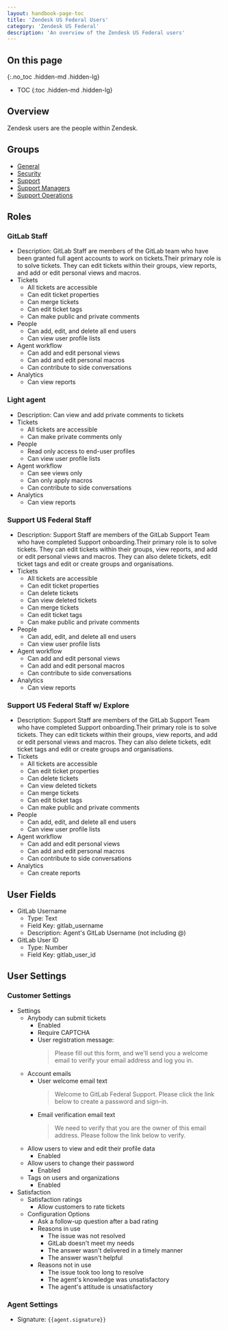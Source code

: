 ```yaml
---
layout: handbook-page-toc
title: 'Zendesk US Federal Users'
category: 'Zendesk US Federal'
description: 'An overview of the Zendesk US Federal users'
---
```


## On this page
{:.no_toc .hidden-md .hidden-lg}

- TOC
{:toc .hidden-md .hidden-lg}

## Overview

Zendesk users are the people within Zendesk.

## Groups

* [General](https://gitlab-federal-support.zendesk.com/groups/360016402951)
* [Security](https://gitlab-federal-support.zendesk.com/groups/360016399052)
* [Support](https://gitlab-federal-support.zendesk.com/groups/360004818031)
* [Support Managers](https://gitlab-federal-support.zendesk.com/groups/360016399072)
* [Support Operations](https://gitlab-federal-support.zendesk.com/groups/360016399032)

## Roles

### GitLab Staff

* Description: GitLab Staff are members of the GitLab team who have been
  granted full agent accounts to work on tickets.Their primary role is to solve
  tickets. They can edit tickets within their groups, view reports, and add or
  edit personal views and macros.
* Tickets
  * All tickets are accessible
  * Can edit ticket properties
  * Can merge tickets
  * Can edit ticket tags
  * Can make public and private comments
* People
  * Can add, edit, and delete all end users
  * Can view user profile lists
* Agent workflow
  * Can add and edit personal views
  * Can add and edit personal macros
  * Can contribute to side conversations
* Analytics
  * Can view reports

### Light agent

* Description: Can view and add private comments to tickets
* Tickets
  * All tickets are accessible
  * Can make private comments only
* People
  * Read only access to end-user profiles
  * Can view user profile lists
* Agent workflow
  * Can see views only
  * Can only apply macros
  * Can contribute to side conversations
* Analytics
  * Can view reports

### Support US Federal Staff

* Description: Support Staff are members of the GitLab Support Team who have
  completed Support onboarding.Their primary role is to solve tickets. They can
  edit tickets within their groups, view reports, and add or edit personal
  views and macros. They can also delete tickets, edit ticket tags and edit or
  create groups and organisations.
* Tickets
  * All tickets are accessible
  * Can edit ticket properties
  * Can delete tickets
  * Can view deleted tickets
  * Can merge tickets
  * Can edit ticket tags
  * Can make public and private comments
* People
  * Can add, edit, and delete all end users
  * Can view user profile lists
* Agent workflow
  * Can add and edit personal views
  * Can add and edit personal macros
  * Can contribute to side conversations
* Analytics
  * Can view reports

### Support US Federal Staff w/ Explore

* Description: Support Staff are members of the GitLab Support Team who have
  completed Support onboarding.Their primary role is to solve tickets. They can
  edit tickets within their groups, view reports, and add or edit personal
  views and macros. They can also delete tickets, edit ticket tags and edit or
  create groups and organisations.
* Tickets
  * All tickets are accessible
  * Can edit ticket properties
  * Can delete tickets
  * Can view deleted tickets
  * Can merge tickets
  * Can edit ticket tags
  * Can make public and private comments
* People
  * Can add, edit, and delete all end users
  * Can view user profile lists
* Agent workflow
  * Can add and edit personal views
  * Can add and edit personal macros
  * Can contribute to side conversations
* Analytics
  * Can create reports

## User Fields

* GitLab Username
  * Type: Text
  * Field Key: gitlab_username
  * Description: Agent's GitLab Username (not including @)
* GitLab User ID
  * Type: Number
  * Field Key: gitlab_user_id

## User Settings

### Customer Settings

* Settings
  * Anybody can submit tickets
    * Enabled
    * Require CAPTCHA
    * User registration message:
      > Please fill out this form, and we'll send you a welcome email to verify
      > your email address and log you in.
  * Account emails
    * User welcome email text
      > Welcome to GitLab Federal Support. Please click the link below to
      > create a password and sign-in.
    * Email verification email text
      > We need to verify that you are the owner of this email address. Please
      > follow the link below to verify.
  * Allow users to view and edit their profile data
    * Enabled
  * Allow users to change their password
    * Enabled
  * Tags on users and organizations
    * Enabled
* Satisfaction
  * Satisfaction ratings
    * Allow customers to rate tickets
  * Configuration Options
    * Ask a follow-up question after a bad rating
    * Reasons in use
      * The issue was not resolved
      * GitLab doesn't meet my needs
      * The answer wasn't delivered in a timely manner
      * The answer wasn't helpful
    * Reasons not in use
      * The issue took too long to resolve
      * The agent's knowledge was unsatisfactory
      * The agent's attitude is unsatisfactory

### Agent Settings

* Signature: `{{agent.signature}}`
